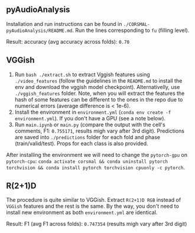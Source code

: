 ## pyAudioAnalysis

Installation and run instructions can be found in `./CORSMAL-pyAudioAnalysis/README.md`. Run the lines corresponding to `fu` (filling level).

Result: accuracy (avg accuracy across folds): `0.70`

## VGGish

1. Run `bash ./extract.sh` to extract Vggish features using `./video_features` (follow the guidelines in the `README.md` to install the env and download the vggish model checkpoint). Alternativelly, use `./vggish_features` folder. Note, when you will extract the features the hash of some features can be different to the ones in the repo due to numerical errors (average difference is < 1e-6).
2. Install the environment in `environment.yml` (`conda env create -f environment.yml`). If you don't have a GPU (see a note below).
3. Run `main.ipynb` or `main.py` (compare the output with the cell's comments, F1: `0.755171`, results migh vary after 3rd digit). Predictions are saved into `./predictions` folder for each fold and phase (train/valid/test). Props for each class is also provided.

After installing the environment we will need to change the `pytorch-gpu` on `pytorch-cpu`: `conda activate corsmal && conda uninstall pytorch torchvision && conda install pytorch torchvision cpuonly -c pytorch`.

## R(2+1)D

The procedure is quite similar to VGGish. Extract `R(2+1)D RGB` instead of `VGGish` features and the rest is the same. By the way, you don't need to install new environment as both `environment.yml` are identical.

Result: F1 (avg F1 across folds): `0.747354` (results migh vary after 3rd digit)
